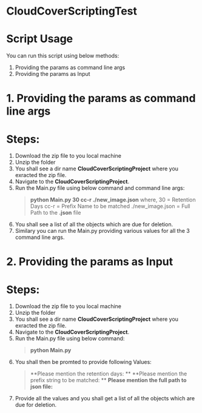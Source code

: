 # CloudCoverScriptingTest

# Script Usage
You can run this script using below methods:
  1. Providing the params as command line args
  2. Providing the params as Input 

# 1. Providing the params as command line args
# Steps:
  1. Download the zip file to you local machine
  2. Unzip the folder
  3. You shall see a dir name **CloudCoverScriptingProject** where you exracted the zip file.
  4. Navigate to the **CloudCoverScriptingProject**.
  5. Run the Main.py file using below command and command line args:
      > **python Main.py 30 cc-r ./new_image.json**
      where, 
      30 = Retention Days
      cc-r = Prefix Name to be matched
      ./new_image.json = Full Path to the **.json** file
  6. You shall see a list of all the objects which are due for deletion.
  7. Similary you can run the Main.py providing various values for all the 3 command line args.

# 2. Providing the params as Input
# Steps:
  1. Download the zip file to you local machine
  2. Unzip the folder
  3. You shall see a dir name **CloudCoverScriptingProject** where you exracted the zip file.
  4. Navigate to the **CloudCoverScriptingProject**.
  3. Run the Main.py file using below command:
      > **python Main.py**
  4. You shall then be promted to provide following Values:
      > **Please mention the retention days: **
      > **Please mention the prefix string to be matched: **
      > **Please mention the full path to json file:**
  5. Provide all the values and you shall get a list of all the objects which are due for deletion.
